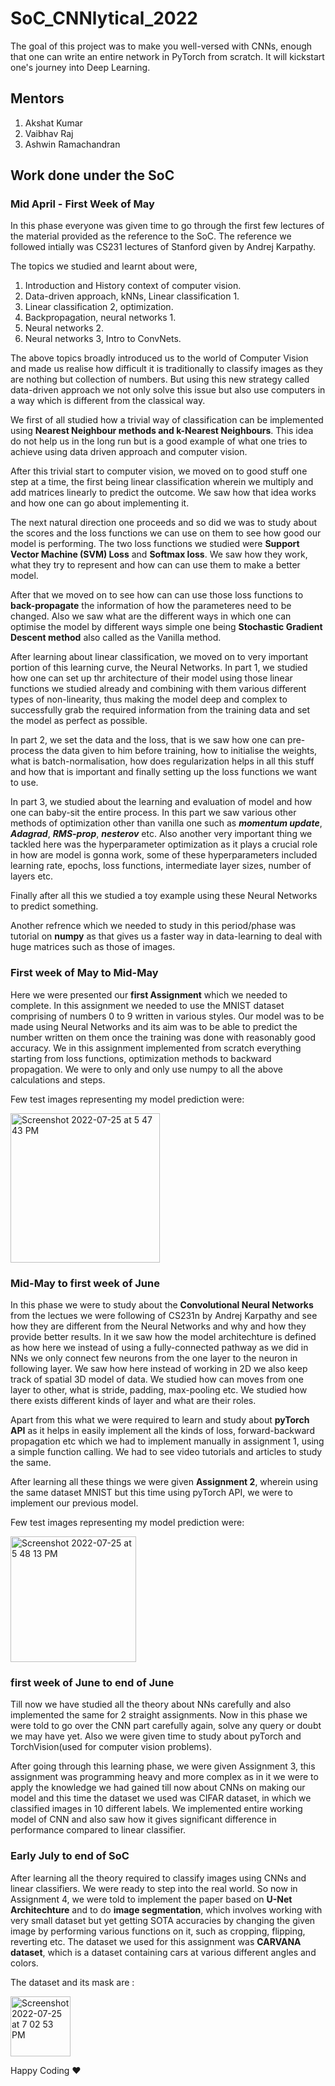 # SoC_CNNlytical_2022
The goal of this project was to make you well-versed with CNNs, enough that one can write an entire network in PyTorch from scratch. It will kickstart one's journey into Deep Learning.

## Mentors
1. Akshat Kumar
2. Vaibhav Raj
3. Ashwin Ramachandran

## Work done under the SoC
### Mid April - First Week of May
In this phase everyone was given time to go through the first few lectures of the material provided as the reference to the SoC. The reference we followed intially was CS231 lectures of Stanford given by Andrej Karpathy.

The topics we studied and learnt about were,
1. Introduction and History context of computer vision.
2. Data-driven approach, kNNs, Linear classification 1.
3. Linear classification 2, optimization.
4. Backpropagation, neural networks 1.
5. Neural networks 2.
6. Neural networks 3, Intro to ConvNets.

The above topics broadly introduced us to the world of Computer Vision and made us realise how difficult it is traditionally to classify images as they are nothing but collection of numbers. But using this new strategy called data-driven approach we not only solve this issue but also use computers in a way which is different from the classical way.

We first of all studied how a trivial way of classification can be implemented using **Nearest Neighbour methods and k-Nearest Neighbours**. This idea do not help us in the long run but is a good example of what one tries to achieve using data driven approach and computer vision.

After this trivial start to computer vision, we moved on to good stuff one step at a time, the first being linear classification wherein we multiply and add matrices linearly to predict the outcome. We saw how that idea works and how one can go about implementing it.

The next natural direction one proceeds and so did we was to study about the scores and the loss functions we can use on them to see how good our model is performing. The two loss functions we studied were **Support Vector Machine (SVM) Loss** and **Softmax loss**. We saw how they work, what they try to represent and how can can use them to make a better model.

After that we moved on to see how can can use those loss functions to **back-propagate** the information of how the parameteres need to be changed. Also we saw what are the different ways in which one can optimise the model by different ways simple one being **Stochastic Gradient Descent method** also called as the Vanilla method.

After learning about linear classification, we moved on to very important portion of this learning curve, the Neural Networks.
In part 1, we studied how one can set up thr architecture of their model using those linear functions we studied already and combining with them various different types of non-linearity, thus making the model deep and complex to successfully grab the required information from the training data and set the model as perfect as possible.

In part 2, we set the data and the loss, that is we saw how one can pre-process the data given to him before training, how to initialise the weights, what is batch-normalisation, how does regularization helps in all this stuff and how that is important and finally setting up the loss functions we want to use.

In part 3, we studied about the learning and evaluation of model and how one can baby-sit the entire process. In this part we saw various other methods of optimization other than vanilla one such as ***momentum update***, ***Adagrad***, ***RMS-prop***, ***nesterov*** etc. Also another very important thing we tackled here was the hyperparameter optimization as it plays a crucial role in how are model is gonna work, some of these hyperparameters included learning rate, epochs, loss functions, intermediate layer sizes, number of layers etc.

Finally after all this we studied a toy example using these Neural Networks to predict something.

Another refrence which we needed to study in this period/phase was tutorial on **numpy** as that gives us a faster way in data-learning to deal with huge matrices such as those of images.

### First week of May to Mid-May
Here we were presented our **first Assignment** which we needed to complete. In this assignment we needed to use the MNIST dataset comprising of numbers 0 to 9 written in various styles. Our model was to be made using Neural Networks and its aim was to be able to predict the number written on them once the training was done with reasonably good accuracy.
We in this assignment implemented from scratch everything starting from loss functions, optimization methods to backward propagation. We were to only and only use numpy to all the above calculations and steps.

Few test images representing my model prediction were:

<img width="239" alt="Screenshot 2022-07-25 at 5 47 43 PM" src="https://user-images.githubusercontent.com/94215375/180781597-f66ea734-3043-441f-9571-375915596f0d.png">


### Mid-May to first week of June
In this phase we were to study about the **Convolutional Neural Networks** from the lectues we were following of CS231n by Andrej Karpathy and see how they are different from the Neural Networks and why and how they provide better results.
In it we saw how the model architechture is defined as how here we instead of using a fully-connected pathway as we did in NNs we only connect few neurons from the one layer to the neuron in following layer. We saw how here instead of working in 2D we also keep track of spatial 3D model of data.
We studied how can moves from one layer to other, what is stride, padding, max-pooling etc. We studied how there exists different kinds of layer and what are their roles.

Apart from this what we were required to learn and study about **pyTorch API** as it helps in easily implement all the kinds of loss, forward-backward propagation etc which we had to implement manually in assignment 1, using a simple function calling.
We had to see video tutorials and articles to study the same.

After learning all these things we were given **Assignment 2**, wherein using the same dataset MNIST but this time using pyTorch API, we were to implement our previous model. 

Few test images representing my model prediction were:

<img width="201" alt="Screenshot 2022-07-25 at 5 48 13 PM" src="https://user-images.githubusercontent.com/94215375/180781666-f005fab5-e809-4a12-8c79-6d5d41da081a.png">

### first week of June to end of June
Till now we have studied all the theory about NNs carefully and also implemented the same for 2 straight assignments. Now in this phase we were told to go over the CNN part carefully again, solve any query or doubt we may have yet. 
Also we were given time to study about pyTorch and TorchVision(used for computer vision problems). 

After going through this learning phase, we were given Assignment 3, this assignment was programming heavy and more complex as in it we were to apply the knowledge we had gained till now about CNNs on making our model and this time the dataset we used was CIFAR dataset, in which we classified images in 10 different labels.
We implemented entire working model of CNN and also saw how it gives significant difference in performance compared to linear classifier.

### Early July to end of SoC
After learning all the theory required to classify images using CNNs and linear classifiers. We were ready to step into the real world. So now in Assignment 4, we were told to implement the paper based on **U-Net Architechture** and to do **image segmentation**, which involves working with very small dataset but yet getting SOTA accuracies by changing the given image by performing various functions on it, such as cropping, flipping, reverting etc. 
The dataset we used for this assignment was **CARVANA dataset**, which is a dataset containing cars at various different angles and colors.

The dataset and its mask are :

<img width="96" alt="Screenshot 2022-07-25 at 7 02 53 PM" src="https://user-images.githubusercontent.com/94215375/180789709-da377205-d68d-4499-8cd9-9fd329b2a235.png">

Happy Coding ♥️
